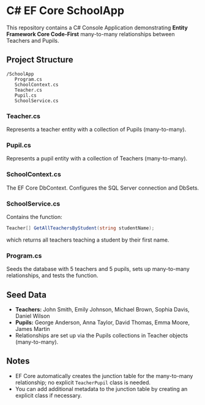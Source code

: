 # C# EF Core SchoolApp

This repository contains a C# Console Application demonstrating **Entity Framework Core Code-First** many-to-many relationships between Teachers and Pupils.

## Project Structure

```
/SchoolApp
   Program.cs
   SchoolContext.cs
   Teacher.cs
   Pupil.cs
   SchoolService.cs
```

### Teacher.cs
Represents a teacher entity with a collection of Pupils (many-to-many).

### Pupil.cs
Represents a pupil entity with a collection of Teachers (many-to-many).

### SchoolContext.cs
The EF Core DbContext. Configures the SQL Server connection and DbSets.

### SchoolService.cs
Contains the function:
```csharp
Teacher[] GetAllTeachersByStudent(string studentName);
```
which returns all teachers teaching a student by their first name.

### Program.cs
Seeds the database with 5 teachers and 5 pupils, sets up many-to-many relationships, and tests the function.


## Seed Data
- **Teachers:** John Smith, Emily Johnson, Michael Brown, Sophia Davis, Daniel Wilson
- **Pupils:** George Anderson, Anna Taylor, David Thomas, Emma Moore, James Martin
- Relationships are set up via the Pupils collections in Teacher objects (many-to-many).

## Notes
- EF Core automatically creates the junction table for the many-to-many relationship; no explicit `TeacherPupil` class is needed.
- You can add additional metadata to the junction table by creating an explicit class if necessary.


